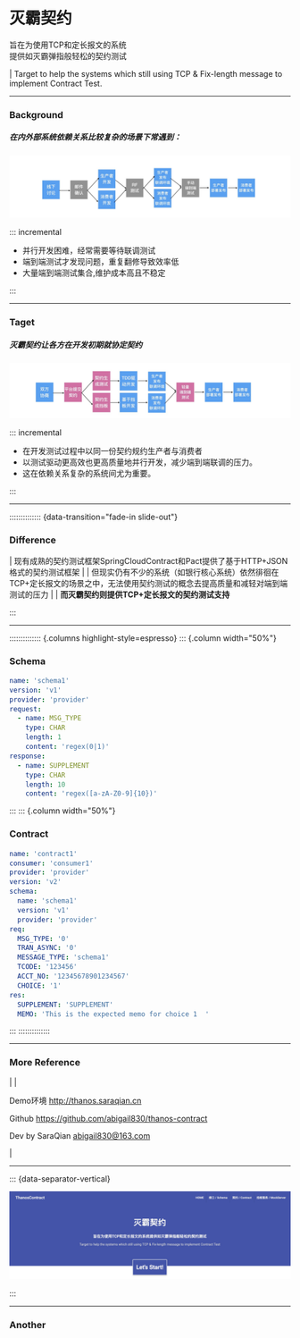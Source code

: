 
# 灭霸契约

旨在为使用TCP和定长报文的系统\
提供如灭霸弹指般轻松的契约测试

| 
Target to help the systems which still using TCP & Fix-length message to implement Contract Test. 
 
---

### Background

##### 在内外部系统依赖关系比较复杂的场景下常遇到：

![](background.jpg "常见流程")

::: incremental

- 并行开发困难，经常需要等待联调测试
- 端到端测试才发现问题，重复翻修导致效率低
- 大量端到端测试集合,维护成本高且不稳定

:::

------

### Taget

##### 灭霸契约让各方在开发初期就协定契约

![](target.jpg "目标流程")

::: incremental

* 在开发测试过程中以同一份契约规约生产者与消费者
* 以测试驱动更高效也更高质量地并行开发，减少端到端联调的压力。
* 这在依赖关系复杂的系统间尤为重要。

:::

------

:::::::::::::: {data-transition="fade-in slide-out"}

### Difference

| 现有成熟的契约测试框架SpringCloudContract和Pact提供了基于HTTP+JSON格式的契约测试框架
| 
| 但现实仍有不少的系统（如银行核心系统）依然徘徊在TCP+定长报文的场景之中，无法使用契约测试的概念去提高质量和减轻对端到端测试的压力
| 
| **而灭霸契约则提供TCP+定长报文的契约测试支持**

:::

------

:::::::::::::: {.columns highlight-style=espresso}
::: {.column width="50%"}

### Schema


``` yaml
name: 'schema1'
version: 'v1'
provider: 'provider'
request:
  - name: MSG_TYPE
    type: CHAR
    length: 1
    content: 'regex(0|1)'
response:
  - name: SUPPLEMENT
    type: CHAR
    length: 10
    content: 'regex([a-zA-Z0-9]{10})'
```

:::
::: {.column width="50%"}

### Contract 

``` yaml
name: 'contract1'
consumer: 'consumer1'
provider: 'provider'
version: 'v2'
schema:
  name: 'schema1'
  version: 'v1'
  provider: 'provider'
req:
  MSG_TYPE: '0'
  TRAN_ASYNC: '0'
  MESSAGE_TYPE: 'schema1'
  TCODE: '123456'
  ACCT_NO: '12345678901234567'
  CHOICE: '1'
res:
  SUPPLEMENT: 'SUPPLEMENT'
  MEMO: 'This is the expected memo for choice 1  '
```

:::
::::::::::::::



---



### More Reference

| 
| 

Demo环境 <http://thanos.saraqian.cn>

Github <https://github.com/abigail830/thanos-contract>

Dev by SaraQian [abigail830@163.com](mailto:abigail830@163.com)



| 

------

::: {data-separator-vertical}

![让契约测试，如灭霸弹指般轻松 ^_^](header.jpg)

:::

--- 

### Another


